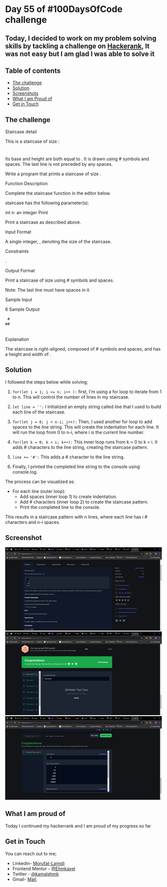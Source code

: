 # Day 55 of #100DaysOfCode challenge

## Today, I decided to work on my problem solving skills by tackling a challenge on [Hackerank](https://www.hackerrank.com/), It was not easy but I am glad I was able to solve it


## Table of contents
- [The challenge](#the-challenge)
- [Solution](#the-solution)
- [Screenshots](#screenshot)
- [What I am Proud of](#what-I-am-proud-of)
- [Get in Touch](#get-in-touch)

## The challenge

Staircase detail

This is a staircase of size :

   #
  ##
 ###
####
Its base and height are both equal to . It is drawn using # symbols and spaces. The last line is not preceded by any spaces.

Write a program that prints a staircase of size .

Function Description

Complete the staircase function in the editor below.

staircase has the following parameter(s):

int n: an integer
Print

Print a staircase as described above.

Input Format

A single integer, , denoting the size of the staircase.

Constraints

 .

Output Format

Print a staircase of size  using # symbols and spaces.

Note: The last line must have  spaces in it.

Sample Input

6 
Sample Output

     #
    ##
   ###
  ####
 #####
######
Explanation

The staircase is right-aligned, composed of # symbols and spaces, and has a height and width of .


## Solution

I followed the steps below while solving;

1. `for(let i = 1; i <= n; i++ ):` first, I'm using a for loop to iterate from 1 to n. This will control the number of lines in my staircase.

2. `let line = '':` I initialized an empty string called line that I used to build each line of the staircase.

3.  `for(let j = 0; j < n-i; j++):` Then, I used another for loop to add spaces to the line string. This will create the indentation for each line. It will run the loop from 0 to n-i, where i is the current line number.

4. `for(let k = 0; k < i; k++):` This inner loop runs from k = 0 to k = i. It adds # characters to the line string, creating the staircase pattern.

5. `line += '#':` This adds a # character to the line string.

6. Finally, I printed the completed line string to the console using console.log.

The process can be visualized as:

- For each line (outer loop):
    - Add spaces (inner loop 1) to create indentation.
    - Add # characters (inner loop 2) to create the staircase pattern.
    - Print the completed line to the console.

This results in a staircase pattern with n lines, where each line has i # characters and n-i spaces.


## Screenshot

![Questions](./Screenshots/question.png)
![congratulation](./Screenshots/congratulation.png)
![point](./Screenshots/points.png)


## What I am proud of

Today I continued my hackerrank and I am proud of my progress so far


## Get in Touch

You can reach out to me;
 - Linkedin- [Morufat-Lamidi](https://linkedin.com/in/morufat-lamidi)
 - Frontend Mentor - [@Ehmkayel](https://www.frontendmentor.io/profile/Ehmkayel)
 - Twitter - [@kamalehmk](https://www.twitter.com/kamalehmk)
 - Gmail- [Mail](mailto:lamidimorufat0@gmail.com);














